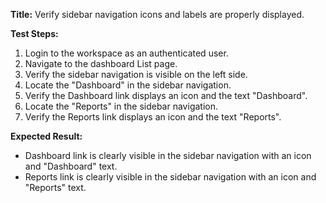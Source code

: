 **Title:** Verify sidebar navigation icons and labels are properly displayed.

**Test Steps:**
1. Login to the workspace as an authenticated user.
2. Navigate to the dashboard List page.
3. Verify the sidebar navigation is visible on the left side.
4. Locate the "Dashboard" in the sidebar navigation.
5. Verify the Dashboard link displays an icon and the text "Dashboard".
6. Locate the "Reports" in the sidebar navigation.
7. Verify the Reports link displays an icon and the text "Reports".

**Expected Result:**
- Dashboard link is clearly visible in the sidebar navigation with an icon and "Dashboard" text.
- Reports link is clearly visible in the sidebar navigation with an icon and "Reports" text.